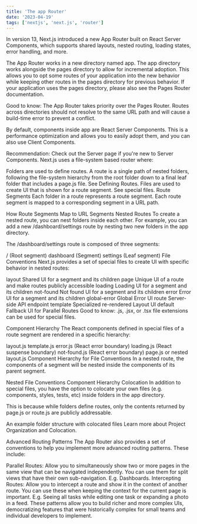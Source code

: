 ```yaml
---
title: 'The app Router'
date: '2023-04-19'
tags: ['nextjs', 'next.js', 'router']
---
```


In version 13, Next.js introduced a new App Router built on React Server Components, which supports shared layouts, nested routing, loading states, error handling, and more.

The App Router works in a new directory named app. The app directory works alongside the pages directory to allow for incremental adoption. This allows you to opt some routes of your application into the new behavior while keeping other routes in the pages directory for previous behavior. If your application uses the pages directory, please also see the Pages Router documentation.

Good to know: The App Router takes priority over the Pages Router. Routes across directories should not resolve to the same URL path and will cause a build-time error to prevent a conflict.

By default, components inside app are React Server Components. This is a performance optimization and allows you to easily adopt them, and you can also use Client Components.

Recommendation: Check out the Server page if you're new to Server Components.
Next.js uses a file-system based router where:

Folders are used to define routes. A route is a single path of nested folders, following the file-system hierarchy from the root folder down to a final leaf folder that includes a page.js file. See Defining Routes.
Files are used to create UI that is shown for a route segment. See special files.
Route Segments
Each folder in a route represents a route segment. Each route segment is mapped to a corresponding segment in a URL path.

How Route Segments Map to URL Segments
Nested Routes
To create a nested route, you can nest folders inside each other. For example, you can add a new /dashboard/settings route by nesting two new folders in the app directory.

The /dashboard/settings route is composed of three segments:

/ (Root segment)
dashboard (Segment)
settings (Leaf segment)
File Conventions
Next.js provides a set of special files to create UI with specific behavior in nested routes:

layout	Shared UI for a segment and its children
page	Unique UI of a route and make routes publicly accessible
loading	Loading UI for a segment and its children
not-found	Not found UI for a segment and its children
error	Error UI for a segment and its children
global-error	Global Error UI
route	Server-side API endpoint
template	Specialized re-rendered Layout UI
default	Fallback UI for Parallel Routes
Good to know: .js, .jsx, or .tsx file extensions can be used for special files.

Component Hierarchy
The React components defined in special files of a route segment are rendered in a specific hierarchy:

layout.js
template.js
error.js (React error boundary)
loading.js (React suspense boundary)
not-found.js (React error boundary)
page.js or nested layout.js
Component Hierarchy for File Conventions
In a nested route, the components of a segment will be nested inside the components of its parent segment.

Nested File Conventions Component Hierarchy
Colocation
In addition to special files, you have the option to colocate your own files (e.g. components, styles, tests, etc) inside folders in the app directory.

This is because while folders define routes, only the contents returned by page.js or route.js are publicly addressable.

An example folder structure with colocated files
Learn more about Project Organization and Colocation.

Advanced Routing Patterns
The App Router also provides a set of conventions to help you implement more advanced routing patterns. These include:

Parallel Routes: Allow you to simultaneously show two or more pages in the same view that can be navigated independently. You can use them for split views that have their own sub-navigation. E.g. Dashboards.
Intercepting Routes: Allow you to intercept a route and show it in the context of another route. You can use these when keeping the context for the current page is important. E.g. Seeing all tasks while editing one task or expanding a photo in a feed.
These patterns allow you to build richer and more complex UIs, democratizing features that were historically complex for small teams and individual developers to implement.